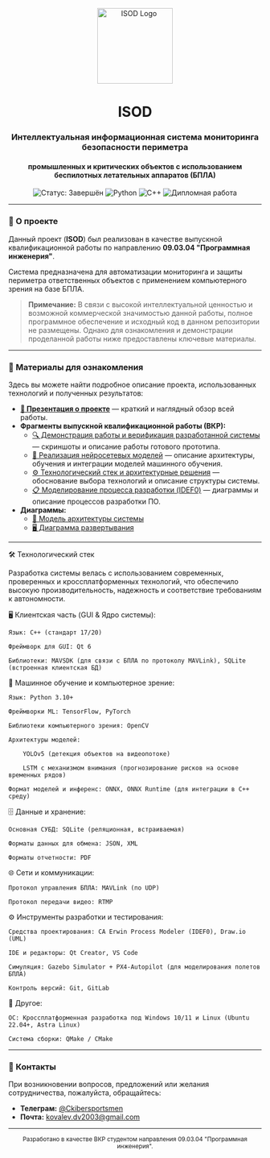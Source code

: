 <p align="center">
  <img src="https://via.placeholder.com/150x150?text=ISOD+Logo" alt="ISOD Logo" width="150"/>
</p>

<h1 align="center">ISOD</h1>
<h3 align="center">Интеллектуальная информационная система мониторинга безопасности периметра</h3>
<h4 align="center">промышленных и критических объектов с использованием беспилотных летательных аппаратов (БПЛА)</h4>

<p align="center">
  <img src="https://img.shields.io/badge/Статус-Завершён-success?style=for-the-badge" alt="Статус: Завершён"/>
  <img src="https://img.shields.io/badge/Python-3.10+-blue?style=for-the-badge&logo=python" alt="Python"/>
  <img src="https://img.shields.io/badge/C++-blue?style=for-the-badge&logo=c++" alt="C++"/>
  <img src="https://img.shields.io/badge/Дипломная_Работа-Бакалавриат-important?style=for-the-badge" alt="Дипломная работа"/>
</p>

---

### 📖 О проекте

Данный проект (**ISOD**) был реализован в качестве выпускной квалификационной работы по направлению **09.03.04 "Программная инженерия"**.

Система предназначена для автоматизации мониторинга и защиты периметра ответственных объектов с применением компьютерного зрения на базе БПЛА.

> **Примечание:** В связи с высокой интеллектуальной ценностью и возможной коммерческой значимостью данной работы, полное программное обеспечение и исходный код в данном репозитории не размещены. Однако для ознакомления и демонстрации проделанной работы ниже предоставлены ключевые материалы.

---

### 📂 Материалы для ознакомления

Здесь вы можете найти подробное описание проекта, использованных технологий и полученных результатов:

*   **[🎨 Презентация о проекте](ссылка_на_презентацию)** — краткий и наглядный обзор всей работы.
*   **Фрагменты выпускной квалификационной работы (ВКР):**
    *   [🔍 Демонстрация работы и верификация разработанной системы](ссылка_на_фрагмент_1) — скриншоты и описание работы готового прототипа.
    *   [🧠 Реализация нейросетевых моделей](ссылка_на_фрагмент_2) — описание архитектуры, обучения и интеграции моделей машинного обучения.
    *   [⚙️ Технологический стек и архитектурные решения](ссылка_на_фрагмент_3) — обоснование выбора технологий и описание структуры системы.
    *   [📋 Моделирование процесса разработки (IDEF0)](ссылка_на_фрагмент_4) — диаграммы и описание процессов разработки ПО.
*   **Диаграммы:**
    *   [📐 Модель архитектуры системы](ссылка_на_диаграмму_1)
    *   [🖥️ Диаграмма развертывания](ссылка_на_диаграмму_2)

---

🛠 Технологический стек

Разработка системы велась с использованием современных, проверенных и кроссплатформенных технологий, что обеспечило высокую производительность, надежность и соответствие требованиям к автономности.

🖥️ Клиентская часть (GUI & Ядро системы):

    Язык: C++ (стандарт 17/20)

    Фреймворк для GUI: Qt 6

    Библиотеки: MAVSDK (для связи с БПЛА по протоколу MAVLink), SQLite (встроенная клиентская БД)

🧠 Машинное обучение и компьютерное зрение:

    Язык: Python 3.10+

    Фреймворки ML: TensorFlow, PyTorch

    Библиотеки компьютерного зрения: OpenCV

    Архитектуры моделей:

        YOLOv5 (детекция объектов на видеопотоке)

        LSTM с механизмом внимания (прогнозирование рисков на основе временных рядов)

    Формат моделей и инференс: ONNX, ONNX Runtime (для интеграции в C++ среду)

🗄️ Данные и хранение:

    Основная СУБД: SQLite (реляционная, встраиваемая)

    Форматы данных для обмена: JSON, XML

    Форматы отчетности: PDF

🌐 Сети и коммуникации:

    Протокол управления БПЛА: MAVLink (по UDP)

    Протокол передачи видео: RTMP

⚙️ Инструменты разработки и тестирования:

    Средства проектирования: CA Erwin Process Modeler (IDEF0), Draw.io (UML)

    IDE и редакторы: Qt Creator, VS Code

    Симуляция: Gazebo Simulator + PX4-Autopilot (для моделирования полетов БПЛА)

    Контроль версий: Git, GitLab

🔧 Другое:

    ОС: Кроссплатформенная разработка под Windows 10/11 и Linux (Ubuntu 22.04+, Astra Linux)

    Система сборки: QMake / CMake

---

### 🤝 Контакты

При возникновении вопросов, предложений или желания сотрудничества, пожалуйста, обращайтесь:

*   **Телеграм:** [@Ckibersportsmen](https://t.me/Ckibersportsmen)
*   **Почта:** [kovalev.dv2003@gmail.com](mailto:kovalev.dv2003@gmail.com)
---
<p align="center">
  <sub>Разработано в качестве ВКР студентом направления 09.03.04 "Программная инженерия".</sub>
</p>
